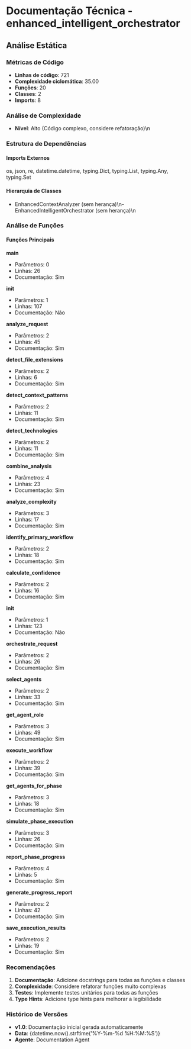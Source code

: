 # Documentação Técnica - enhanced_intelligent_orchestrator

## Análise Estática

### Métricas de Código
- **Linhas de código**: 721
- **Complexidade ciclomática**: 35.00
- **Funções**: 20
- **Classes**: 2
- **Imports**: 8

### Análise de Complexidade
- **Nível**: Alto (Código complexo, considere refatoração)\n
### Estrutura de Dependências

#### Imports Externos
os, json, re, datetime.datetime, typing.Dict, typing.List, typing.Any, typing.Set

#### Hierarquia de Classes
- EnhancedContextAnalyzer (sem herança)\n- EnhancedIntelligentOrchestrator (sem herança)\n
### Análise de Funções

#### Funções Principais
**main**
- Parâmetros: 0
- Linhas: 26
- Documentação: Sim

**__init__**
- Parâmetros: 1
- Linhas: 107
- Documentação: Não

**analyze_request**
- Parâmetros: 2
- Linhas: 45
- Documentação: Sim

**detect_file_extensions**
- Parâmetros: 2
- Linhas: 6
- Documentação: Sim

**detect_context_patterns**
- Parâmetros: 2
- Linhas: 11
- Documentação: Sim

**detect_technologies**
- Parâmetros: 2
- Linhas: 11
- Documentação: Sim

**combine_analysis**
- Parâmetros: 4
- Linhas: 23
- Documentação: Sim

**analyze_complexity**
- Parâmetros: 3
- Linhas: 17
- Documentação: Sim

**identify_primary_workflow**
- Parâmetros: 2
- Linhas: 18
- Documentação: Sim

**calculate_confidence**
- Parâmetros: 2
- Linhas: 16
- Documentação: Sim

**__init__**
- Parâmetros: 1
- Linhas: 123
- Documentação: Não

**orchestrate_request**
- Parâmetros: 2
- Linhas: 26
- Documentação: Sim

**select_agents**
- Parâmetros: 2
- Linhas: 33
- Documentação: Sim

**get_agent_role**
- Parâmetros: 3
- Linhas: 49
- Documentação: Sim

**execute_workflow**
- Parâmetros: 2
- Linhas: 39
- Documentação: Sim

**get_agents_for_phase**
- Parâmetros: 3
- Linhas: 18
- Documentação: Sim

**simulate_phase_execution**
- Parâmetros: 3
- Linhas: 26
- Documentação: Sim

**report_phase_progress**
- Parâmetros: 4
- Linhas: 5
- Documentação: Sim

**generate_progress_report**
- Parâmetros: 2
- Linhas: 42
- Documentação: Sim

**save_execution_results**
- Parâmetros: 2
- Linhas: 19
- Documentação: Sim

### Recomendações

1. **Documentação**: Adicione docstrings para todas as funções e classes
2. **Complexidade**: Considere refatorar funções muito complexas
3. **Testes**: Implemente testes unitários para todas as funções
4. **Type Hints**: Adicione type hints para melhorar a legibilidade

### Histórico de Versões

- **v1.0**: Documentação inicial gerada automaticamente
- **Data**: {datetime.now().strftime('%Y-%m-%d %H:%M:%S')}
- **Agente**: Documentation Agent


